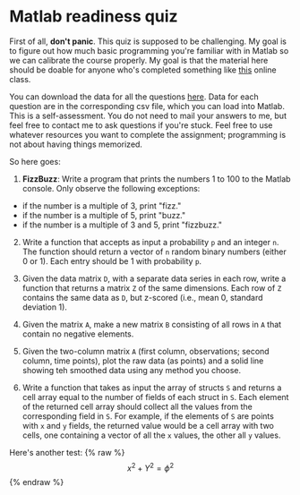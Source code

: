 # Matlab readiness quiz

First of all, **don't panic**. This quiz is supposed to be challenging. My goal is to figure out how much basic programming you're familiar with in Matlab so we can calibrate the course properly. My goal is that the material here should be doable for anyone who's completed something like [this](https://www.coursera.org/learn/matlab) online class.

You can download the data for all the questions [here](eventually). Data for each question are in the corresponding csv file, which you can load into Matlab. This is a self-assessment. You do not need to mail your answers to me, but feel free to contact me to ask questions if you're stuck. Feel free to use whatever resources you want to complete the assignment; programming is not about having things memorized.

So here goes:

1. **FizzBuzz**: Write a program that prints the numbers 1 to 100 to the Matlab console. Only observe the following exceptions:
  - if the number is a multiple of 3, print "fizz."
  - if the number is a multiple of 5, print "buzz."
  - if the number is a multiple of 3 and 5, print "fizzbuzz."

2. Write a function that accepts as input a probability `p` and an integer `n`. The function should return a vector of `n` random binary numbers (either 0 or 1). Each entry should be 1 with probability `p`.

3. Given the data matrix `D`, with a separate data series in each row, write a function that returns a matrix `Z` of the same dimensions. Each row of `Z` contains the same data as `D`, but z-scored (i.e., mean 0, standard deviation 1).

4. Given the matrix `A`, make a new matrix `B` consisting of all rows in `A` that contain no negative elements.

5. Given the two-column matrix `A` (first column, observations; second column, time points), plot the raw data (as points) and a solid line showing teh smoothed data using any method you choose.

6. Write a function that takes as input the array of structs `S` and returns a cell array equal to the number of fields of each struct in `S`. Each element of the returned cell array should collect all the values from the corresponding field in `S`. For example, if the elements of `S` are points with `x` and `y` fields, the returned value would be a cell array with two cells, one containing a vector of all the `x` values, the other all `y` values.

Here's another test:
{% raw %}
$$ x^2 + Y^2 = \phi^2 $$
{% endraw %}
